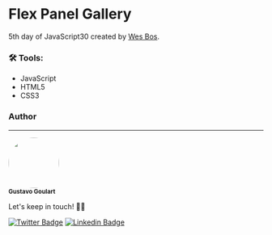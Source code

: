 # Flex Panel Gallery
5th day of JavaScript30 created by [Wes Bos](https://github.com/wesbos).

### 🛠 Tools:
- JavaScript
- HTML5
- CSS3

### Author
---
 <img style="border-radius: 50%" src="https://media-exp1.licdn.com/dms/image/C4D03AQFGArHmUdDvAg/profile-displayphoto-shrink_200_200/0?e=1606348800&v=beta&t=f-K1hQhWtRmNeltBBYmuvqnh6cqvIRDj4WkH1vlK53o" width="100px;" alt=""/>
 <br />
 <sub><b>Gustavo Goulart</b></sub>

Let's keep in touch! 👋🏽

[![Twitter Badge](https://img.shields.io/badge/-@gustgoulart-1ca0f1?style=flat-square&labelColor=1ca0f1&logo=twitter&logoColor=white&link=https://twitter.com/gustgoulart)](https://twitter.com/gustgoulart) [![Linkedin Badge](https://img.shields.io/badge/-Gustavo-blue?style=flat-square&logo=Linkedin&logoColor=white&link=https://www.linkedin.com/in/goulartgb/)](https://www.linkedin.com/in/goulartgb/) 
